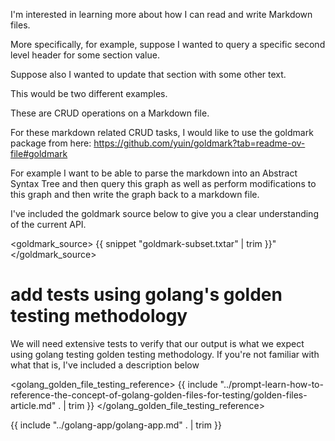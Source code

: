 I'm interested in learning more about how I can read and write Markdown files. 

More specifically, for example, suppose I wanted to query a specific second level header for some section value. 

Suppose also I wanted to update that section with some other text. 

This would be two different examples. 

These are CRUD operations on a Markdown file.

For these markdown related CRUD tasks, I would like to use the goldmark package from here: https://github.com/yuin/goldmark?tab=readme-ov-file#goldmark

For example I want to be able to parse the markdown into an Abstract Syntax Tree and then query this graph as well as perform modifications to this graph and then write the graph back to a markdown file.

I've included the goldmark source below to give you a clear understanding of the current API.

<goldmark_source>
{{ snippet "goldmark-subset.txtar" | trim }}"
</goldmark_source>

# add tests using golang's golden testing methodology

We will need extensive tests to verify that our output is what we expect using golang testing golden testing methodology.   If you're not familiar with what that is, I've included a description below

<golang_golden_file_testing_reference>
{{ include "../prompt-learn-how-to-reference-the-concept-of-golang-golden-files-for-testing/golden-files-article.md" . | trim }}
</golang_golden_file_testing_reference>

{{ include "../golang-app/golang-app.md" . | trim }}
